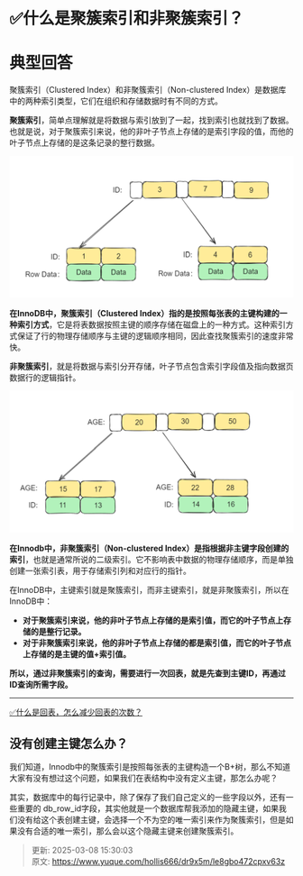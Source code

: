 # ✅什么是聚簇索引和非聚簇索引？

# 典型回答
聚簇索引（Clustered Index）和非聚簇索引（Non-clustered Index）是数据库中的两种索引类型，它们在组织和存储数据时有不同的方式。



**聚簇索引**，简单点理解就是将数据与索引放到了一起，找到索引也就找到了数据。也就是说，对于聚簇索引来说，他的非叶子节点上存储的是索引字段的值，而他的叶子节点上存储的是这条记录的整行数据。



![1692358803187-bd4cb9e4-994d-4227-bbac-2f4a01bab92b.png](./img/FxRLoy_UYSDfKths/1692358803187-bd4cb9e4-994d-4227-bbac-2f4a01bab92b-817846.png)



**在InnoDB中，聚簇索引（Clustered Index）指的是按照每张表的主键构建的一种索引方式**，它是将表数据按照主键的顺序存储在磁盘上的一种方式。这种索引方式保证了行的物理存储顺序与主键的逻辑顺序相同，因此查找聚簇索引的速度非常快。



**非聚簇索引**，就是将数据与索引分开存储，叶子节点包含索引字段值及指向数据页数据行的逻辑指针。



![1692358781484-6c40992b-7841-4778-ad93-9043f83984e8.png](./img/FxRLoy_UYSDfKths/1692358781484-6c40992b-7841-4778-ad93-9043f83984e8-047376.png)



**在Innodb中，非聚簇索引（Non-clustered Index）是指根据非主键字段创建的索引**，也就是通常所说的二级索引。它不影响表中数据的物理存储顺序，而是单独创建一张索引表，用于存储索引列和对应行的指针。



在InnoDB中，主键索引就是聚簇索引，而非主键索引，就是非聚簇索引，所以在InnoDB中：

+ **对于聚簇索引来说，他的非叶子节点上存储的是索引值，而它的叶子节点上存储的是整行记录。**
+ **对于非聚簇索引来说，他的非叶子节点上存储的都是索引值，而它的叶子节点上存储的是主键的值+索引值。**



**所以，通过非聚簇索引的查询，需要进行一次回表，就是先查到主键ID，再通过ID查询所需字段。**

****

[✅什么是回表，怎么减少回表的次数？](https://www.yuque.com/hollis666/dr9x5m/vr22wd)



## 没有创建主键怎么办？


我们知道，Innodb中的聚簇索引是按照每张表的主键构造一个B+树，那么不知道大家有没有想过这个问题，如果我们在表结构中没有定义主键，那怎么办呢？



其实，数据库中的每行记录中，除了保存了我们自己定义的一些字段以外，还有一些重要的 db_row_id字段，其实他就是一个数据库帮我添加的隐藏主键，如果我们没有给这个表创建主键，会选择一个不为空的唯一索引来作为聚簇索引，但是如果没有合适的唯一索引，那么会以这个隐藏主键来创建聚簇索引。 













> 更新: 2025-03-08 15:30:03  
> 原文: <https://www.yuque.com/hollis666/dr9x5m/le8gbo472cpxv63z>